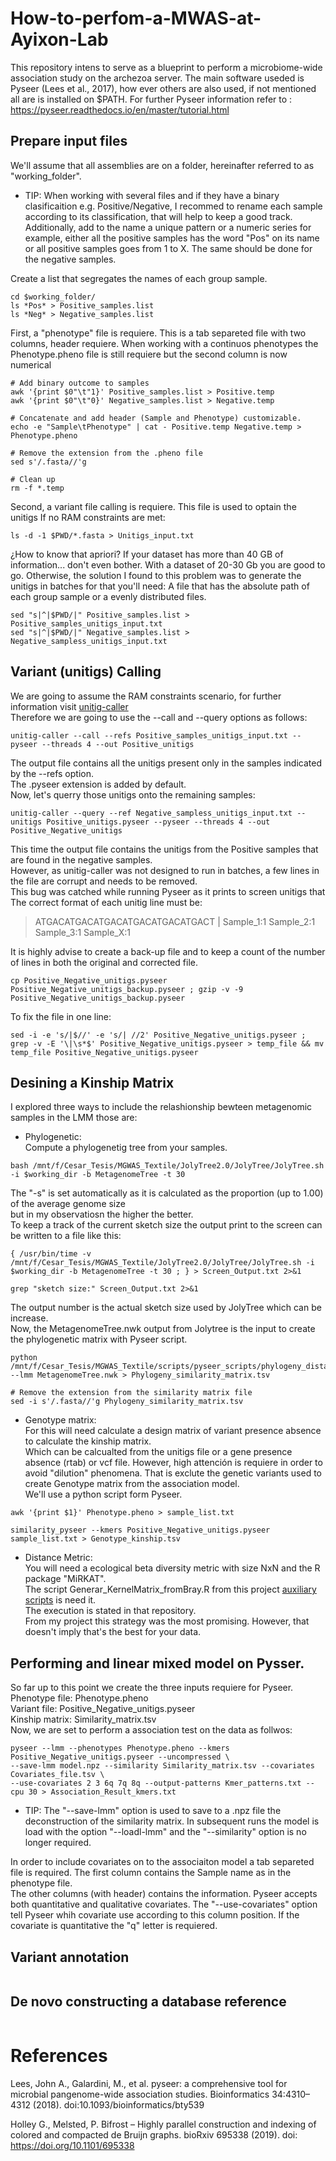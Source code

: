 # How-to-perfom-a-MWAS-at-Ayixon-Lab
This repository intens to serve as a blueprint to perform a microbiome-wide association study on the archezoa server.
The main software useded is Pyseer (Lees et al., 2017), how ever others are also used, if not mentioned all are is installed on $PATH.
For further Pyseer information refer to : https://pyseer.readthedocs.io/en/master/tutorial.html 

## Prepare input files

We'll assume that all assemblies are on a folder, hereinafter referred to as "working_folder".
* TIP:
When working with several files and if they have a binary clasificaition e.g. Positive/Negative, I recommed to rename each sample according to its classification, that will help to keep a good track.
Additionally, add to the name a unique pattern or a numeric series for example, either all the positive samples has the word "Pos" on its name or all positive samples goes from 1 to X.
The same should be done for the negative samples.

Create a list that segregates the names of each group sample.
```
cd $working_folder/
ls *Pos* > Positive_samples.list
ls *Neg* > Negative_samples.list
```

First, a "phenotype" file is requiere. This is a tab separeted file with two columns, header requiere.
When working with a continuos phenotypes the Phenotype.pheno file is still requiere but the second column is now numerical
```
# Add binary outcome to samples
awk '{print $0"\t"1}' Positive_samples.list > Positive.temp
awk '{print $0"\t"0}' Negative_samples.list > Negative.temp

# Concatenate and add header (Sample and Phenotype) customizable. 
echo -e "Sample\tPhenotype" | cat - Positive.temp Negative.temp > Phenotype.pheno

# Remove the extension from the .pheno file
sed s'/.fasta//'g

# Clean up
rm -f *.temp
```

Second, a variant file calling is requiere. This file is used to optain the unitigs
If no RAM constraints are met:
```
ls -d -1 $PWD/*.fasta > Unitigs_input.txt
```
¿How to know that apriori? 
If your dataset has more than 40 GB of information... don't even bother. 
With a dataset of 20-30 Gb you are good to go. 
Otherwise, the solution I found to this problem was to generate the unitigs in batches for that you'll need:
A file that has the absolute path of each group sample or a evenly distributed files. 
```
sed "s|^|$PWD/|" Positive_samples.list > Positive_samples_unitigs_input.txt
sed "s|^|$PWD/|" Negative_samples.list > Negative_sampless_unitigs_input.txt
```
## Variant (unitigs) Calling
We are going to assume the RAM constraints scenario, for further information visit [unitig-caller](https://github.com/bacpop/unitig-caller)  
Therefore we are going to use the --call and --query options as follows:
```
unitig-caller --call --refs Positive_samples_unitigs_input.txt --pyseer --threads 4 --out Positive_unitigs
```
The output file contains all the unitigs present only in the samples indicated by the --refs option.  
The .pyseer extension is added by default.  
Now, let's querry those unitigs onto the remaining samples:  
```
unitig-caller --query --ref Negative_sampless_unitigs_input.txt --unitigs Positive_unitigs.pyseer --pyseer --threads 4 --out Positive_Negative_unitigs
```
This time the output file contains the unitigs from the Positive samples that are found in the negative samples.  
However, as unitig-caller was not designed to run in batches, a few lines in the file are corrupt and needs to be removed.  
This bug was catched while running Pyseer as it prints to screen unitigs that
The correct format of each unitig line must be:  
> ATGACATGACATGACATGACATGACATGACT | Sample_1:1 Sample_2:1 Sample_3:1 Sample_X:1

It is highly advise to create a back-up file and to keep a count of the number of lines in both the original and corrected file.  
```
cp Positive_Negative_unitigs.pyseer Positive_Negative_unitigs_backup.pyseer ; gzip -v -9 Positive_Negative_unitigs_backup.pyseer
```
To fix the file in one line:  
```
sed -i -e 's/|$//' -e 's/| //2' Positive_Negative_unitigs.pyseer ; grep -v -E '\|\s*$' Positive_Negative_unitigs.pyseer > temp_file && mv temp_file Positive_Negative_unitigs.pyseer
```
## Desining a Kinship Matrix 
I explored three ways to include the relashionship bewteen metagenomic samples in the LMM those are:  
* Phylogenetic:  
Compute a phylogenetig tree from your samples.  
```
bash /mnt/f/Cesar_Tesis/MGWAS_Textile/JolyTree2.0/JolyTree/JolyTree.sh -i $working_dir -b MetagenomeTree -t 30
```
The "-s" is set automatically as it is calculated as the  proportion (up to 1.00) of the average genome size  
but in my observatiosn the higher the better.  
To keep a track of the current sketch size the output print to the screen can be written to a file like this:  
```
{ /usr/bin/time -v /mnt/f/Cesar_Tesis/MGWAS_Textile/JolyTree2.0/JolyTree/JolyTree.sh -i $working_dir -b MetagenomeTree -t 30 ; } > Screen_Output.txt 2>&1
```
```
grep "sketch size:" Screen_Output.txt 2>&1
```
The output number is the actual sketch size used by JolyTree which can be increase.  
Now, the MetagenomeTree.nwk output from Jolytree is the input to create the phylogenetic matrix with Pyseer script.  
```
python /mnt/f/Cesar_Tesis/MGWAS_Textile/scripts/pyseer_scripts/phylogeny_distance.py --lmm MetagenomeTree.nwk > Phylogeny_similarity_matrix.tsv
```
```
# Remove the extension from the similarity matrix file
sed -i s'/.fasta//'g Phylogeny_similarity_matrix.tsv
```
* Genotype matrix:  
For this will need calculate a design matrix of variant presence absence to calculate the kinship matrix.  
Which can be calcualted from the unitigs file or a gene presence absence (rtab) or vcf file. However, high attención is requiere in order
to avoid "dilution" phenomena. That is exclute the genetic variants used to create Genotype matrix from the association model.  
We'll use a python script form Pyseer. 
```
awk '{print $1}' Phenotype.pheno > sample_list.txt
```
```
similarity_pyseer --kmers Positive_Negative_unitigs.pyseer sample_list.txt > Genotype_kinship.tsv
```
* Distance Metric:    
You will need a ecological beta diversity metric with size NxN and the R package "MiRKAT".  
The script Generar_KernelMatrix_fromBray.R from this project [auxiliary scripts](https://github.com/Ayala-Ruan-CesarM/Dye_MWAS_Aux_Scripts) is need it.  
The execution is stated in that repository.  
From my project this strategy was the most promising. However, that doesn't imply that's the best for your data.
## Performing and linear mixed model on Pysser.
So far up to this point we create the three inputs requiere for Pyseer.  
Phenotype file: Phenotype.pheno  
Variant file: Positive_Negative_unitigs.pyseer  
Kinship matrix: Similarity_matrix.tsv  
Now, we are set to perform a association test on the data as follwos:
```
pyseer --lmm --phenotypes Phenotype.pheno --kmers Positive_Negative_unitigs.pyseer --uncompressed \
--save-lmm model.npz --similarity Similarity_matrix.tsv --covariates Covariates_file.tsv \
--use-covariates 2 3 6q 7q 8q --output-patterns Kmer_patterns.txt --cpu 30 > Association_Result_kmers.txt
```
* TIP: The "--save-lmm" option is used to save to a .npz file the deconstruction of the similarity matrix.
In subsequent runs the model is load with the option "--loadl-lmm" and the "--similarity" option is no longer required.

In order to include covariates on to the associaiton model a tab separeted file is required. The first column contains the Sample name as in the phenotype file.  
The other columns (with header) contains the information. Pyseer accepts both quantitative and qualitative covariates. The "--use-covariates" option tell Pyseer whih covariate use according to this column position. If the covariate is quantitative the "q" letter is requiered.  
## Variant annotation
```
```
## De novo constructing a database reference
```
```

# References
Lees, John A., Galardini, M., et al. pyseer: a comprehensive tool for microbial pangenome-wide association studies. 
Bioinformatics 34:4310–4312 (2018). doi:10.1093/bioinformatics/bty539  

Holley G., Melsted, P. Bifrost – Highly parallel construction and indexing of colored and compacted de Bruijn graphs. 
bioRxiv 695338 (2019). doi: https://doi.org/10.1101/695338 


